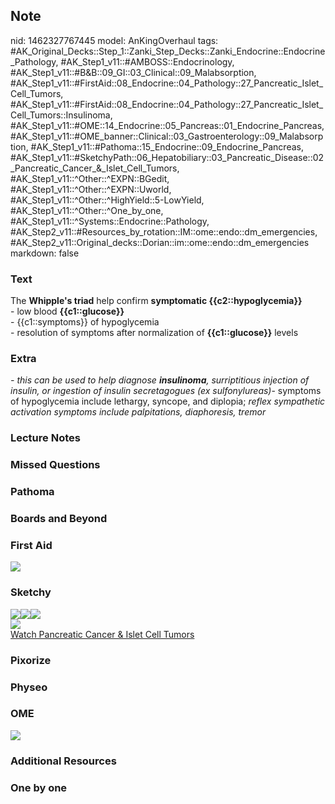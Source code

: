 ## Note
nid: 1462327767445
model: AnKingOverhaul
tags: #AK_Original_Decks::Step_1::Zanki_Step_Decks::Zanki_Endocrine::Endocrine_Pathology, #AK_Step1_v11::#AMBOSS::Endocrinology, #AK_Step1_v11::#B&B::09_GI::03_Clinical::09_Malabsorption, #AK_Step1_v11::#FirstAid::08_Endocrine::04_Pathology::27_Pancreatic_Islet_Cell_Tumors, #AK_Step1_v11::#FirstAid::08_Endocrine::04_Pathology::27_Pancreatic_Islet_Cell_Tumors::Insulinoma, #AK_Step1_v11::#OME::14_Endocrine::05_Pancreas::01_Endocrine_Pancreas, #AK_Step1_v11::#OME_banner::Clinical::03_Gastroenterology::09_Malabsorption, #AK_Step1_v11::#Pathoma::15_Endocrine::09_Endocrine_Pancreas, #AK_Step1_v11::#SketchyPath::06_Hepatobiliary::03_Pancreatic_Disease::02_Pancreatic_Cancer_&_Islet_Cell_Tumors, #AK_Step1_v11::^Other::^EXPN::BGedit, #AK_Step1_v11::^Other::^EXPN::Uworld, #AK_Step1_v11::^Other::^HighYield::5-LowYield, #AK_Step1_v11::^Other::^One_by_one, #AK_Step1_v11::^Systems::Endocrine::Pathology, #AK_Step2_v11::#Resources_by_rotation::IM::ome::endo::dm_emergencies, #AK_Step2_v11::Original_decks::Dorian::im::ome::endo::dm_emergencies
markdown: false

### Text
<div>
  The <b>Whipple's triad</b> help confirm <b>symptomatic
  {{c2::hypoglycemia}}</b>
</div>
<div>
  - low blood <b>{{c1::glucose}}</b>
</div>
<div>
  - {{c1::symptoms}} of hypoglycemia
</div>
<div>
  - resolution of symptoms after normalization of
  <b>{{c1::glucose}}</b> levels
</div>

### Extra
<i>- this can be used to help diagnose <b>insulinoma</b>,
surriptitious injection of insulin, or ingestion of insulin
secretagogues (ex sulfonylureas)</i>- symptoms of hypoglycemia
include lethargy, syncope, and diplopia; <i>reflex sympathetic
activation symptoms include palpitations, diaphoresis, tremor</i>

### Lecture Notes


### Missed Questions


### Pathoma


### Boards and Beyond


### First Aid
<img src="tmpyP3J1u.png">

### Sketchy
<div><img src=
"Screen%20Shot%202020-03-12%20at%203.52.41%20PM.JPG"><img src=
"Screen%20Shot%202020-03-12%20at%203.52.49%20PM.JPG"><img src=
"Screen%20Shot%202020-03-12%20at%203.52.57%20PM.JPG"></div>
<div>
  <div><img src="tmpiuMZcB_1566160514431.png"></div>
</div><a href=
"https://dashboard.sketchy.com/study/medical/courses/medical-pathophysiology/units/medical-pediatrics-hepatobiliary/videos/medical-pathophysiology-hepatobiliary-pancreatic-disease-pancreatic-cancer-and-islet-cell-tumors?utm_source=anki&utm_medium=partnership&utm_campaign=february_update&utm_content=medical">Watch
Pancreatic Cancer & Islet Cell Tumors</a>

### Pixorize


### Physeo


### OME
<div class="ome-widget">
  <a href=
  "https://onlinemeded.org/spa/gastroenterology/malabsorption/acquire?ref=anki">
  <img src="_OME_AnkiFlashcards_Lesson_6.png"></a>
</div>

### Additional Resources


### One by one

